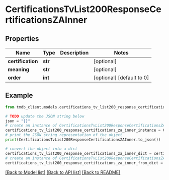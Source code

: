 # CertificationsTvList200ResponseCertificationsZAInner


## Properties

Name | Type | Description | Notes
------------ | ------------- | ------------- | -------------
**certification** | **str** |  | [optional] 
**meaning** | **str** |  | [optional] 
**order** | **int** |  | [optional] [default to 0]

## Example

```python
from tmdb_client.models.certifications_tv_list200_response_certifications_za_inner import CertificationsTvList200ResponseCertificationsZAInner

# TODO update the JSON string below
json = "{}"
# create an instance of CertificationsTvList200ResponseCertificationsZAInner from a JSON string
certifications_tv_list200_response_certifications_za_inner_instance = CertificationsTvList200ResponseCertificationsZAInner.from_json(json)
# print the JSON string representation of the object
print(CertificationsTvList200ResponseCertificationsZAInner.to_json())

# convert the object into a dict
certifications_tv_list200_response_certifications_za_inner_dict = certifications_tv_list200_response_certifications_za_inner_instance.to_dict()
# create an instance of CertificationsTvList200ResponseCertificationsZAInner from a dict
certifications_tv_list200_response_certifications_za_inner_from_dict = CertificationsTvList200ResponseCertificationsZAInner.from_dict(certifications_tv_list200_response_certifications_za_inner_dict)
```
[[Back to Model list]](../README.md#documentation-for-models) [[Back to API list]](../README.md#documentation-for-api-endpoints) [[Back to README]](../README.md)


